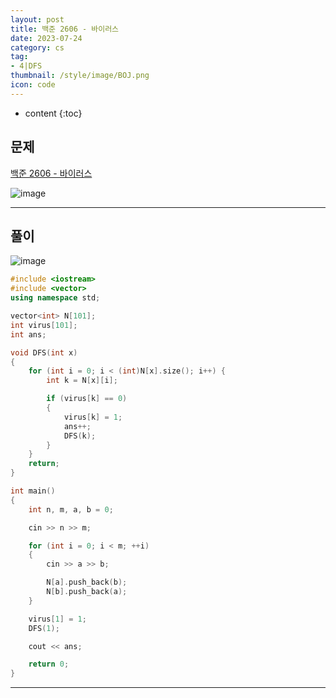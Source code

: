 ```yaml
---
layout: post
title: 백준 2606 - 바이러스
date: 2023-07-24
category: cs
tag:
- 4|DFS
thumbnail: /style/image/BOJ.png
icon: code
---
```


* content
{:toc}

## 문제

[백준 2606 - 바이러스](https://www.acmicpc.net/problem/2606)  

![image](https://github.com/ssonsonya/ssonsonya.github.io/assets/116151781/68278cb8-da52-4fcb-857c-87ac0795fa84)
  
***
  
## 풀이

![image](https://github.com/ssonsonya/ssonsonya.github.io/assets/116151781/f7e6c613-ef85-440e-8ca0-f7f223da81ee)
  
```cpp
#include <iostream>
#include <vector>
using namespace std;

vector<int> N[101];
int virus[101];
int ans;

void DFS(int x)
{
	for (int i = 0; i < (int)N[x].size(); i++) {
		int k = N[x][i];

		if (virus[k] == 0)
		{
			virus[k] = 1;
			ans++;
			DFS(k);
		}
	}
	return;
}

int main()
{
	int n, m, a, b = 0;

	cin >> n >> m;

	for (int i = 0; i < m; ++i)
	{
		cin >> a >> b;

		N[a].push_back(b);
		N[b].push_back(a);
	}

	virus[1] = 1;
	DFS(1);

	cout << ans;

	return 0;
}
```
  
***